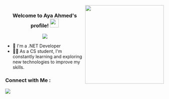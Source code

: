 
<img width="250" align="right" src="https://c.tenor.com/_DOBjnGspYAAAAAM/code-coding.gif">

<h3 align="center">
  Welcome to Aya Ahmed's profile!
  <img src="https://media.giphy.com/media/hvRJCLFzcasrR4ia7z/giphy.gif" width="28">
</h3>

<!-- Typing SVG by DenverCoder1 - https://github.com/DenverCoder1/readme-typing-svg -->
<p align="center">
  <a href="https://github.com/DenverCoder1/readme-typing-svg"><img src="https://readme-typing-svg.herokuapp.com/?lines=.NET%20web%20developer;Always%20learning%20new%20things&font=Fira%20Code&center=true&width=440&height=45&color=f75c7e&vCenter=true&size=22"></a>
</p> 

- 🏢 I'm a .NET Developer 
- 👨‍💻 As a CS student, I'm constantly learning and exploring new technologies to improve my skills.


### Connect with Me :

<a href="https://www.linkedin.com/in/aya-ahmed-5a13882a3/" target="_blank"><img src="https://img.shields.io/badge/-Aya Ahmed-0077B5?style=for-the-badge&logo=Linkedin&logoColor=white"/></a>





